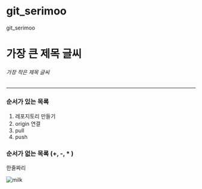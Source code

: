 # git_serimoo
git_serimoo


# 가장 큰 제목 글씨
###### 가장 작은 제목 글씨 

_ _ _ _ _


### 순서가 있는 목록 
1. 레포지토리 만들기 
2. origin 연결
3. pull 
4. push

### 순서가 없는 목록 (+, -, * )


한줄짜리 

<img alt="milk" src="https://user-images.githubusercontent.com/110654169/190336387-8250051f-4cec-4c86-9852-b7589afe4f2d.mp4">
